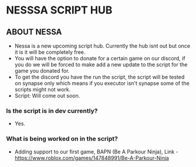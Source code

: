 # NESSSA SCRIPT HUB

## ABOUT NESSA
- Nessa is a new upcoming script hub. Currently the hub isnt out but once it is it will be completely free.
- You will have the option to donate for a certain game on our discord, if you do we will be forced to make add a new update to the script for the game you donated for.
- To get the discord you have the run the script, the script will be tested on synapse only which means if you executor isn't synapse some of the scripts might not work.
- Script: Will come out soon.
### Is the script is in dev currently?
- Yes.
### What is being worked on in the script?
- Adding support to our first game, BAPN (Be A Parkour Ninja), Link - https://www.roblox.com/games/147848991/Be-A-Parkour-Ninja
